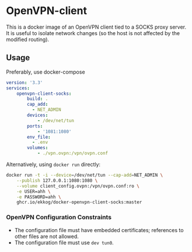 # OpenVPN-client

This is a docker image of an OpenVPN client tied to a SOCKS proxy server.  It is
useful to isolate network changes (so the host is not affected by the modified
routing).

## Usage

Preferably, use docker-compose
```yaml
version: '3.3'
services:
    openvpn-client-socks:
        build: .
        cap_add:
          - NET_ADMIN
        devices:
            - /dev/net/tun
        ports:
            - '1081:1080'
        env_file:
          - .env
        volumes:
            - ./vpn.ovpn:/vpn/ovpn.conf
```

Alternatively, using `docker run` directly:

```bash
docker run -t -i --device=/dev/net/tun --cap-add=NET_ADMIN \
    --publish 127.0.0.1:1080:1080 \
    --volume client_config.ovpn:/vpn/ovpn.conf:ro \
    -e USER=ahh \
    -e PASSWORD=ahh \
    ghcr.io/ekkog/docker-openvpn-client-socks:master
```

### OpenVPN Configuration Constraints

- The configuration file must have embedded certificates; references to other
  files are not allowed.
- The configuration file must use `dev tun0`.

